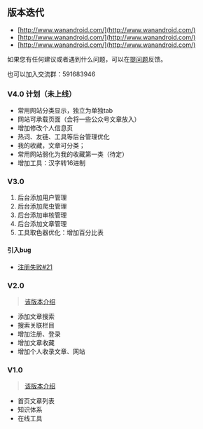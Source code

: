 ## 版本迭代

* [http://www.wanandroid.com/](http://www.wanandroid.com/)
* [http://www.wanandroid.com/](http://www.wanandroid.com/)
* [http://www.wanandroid.com/](http://www.wanandroid.com/)

如果您有任何建议或者遇到什么问题，可以在[提问题](https://github.com/hongyangAndroid/wanandroid/issues)反馈。

也可以加入交流群：591683946

### V4.0 计划（未上线）

* 常用网站分类显示，独立为单独tab
* 网站可承载页面（会将一些公众号文章放入）
* 增加修改个人信息页
* 热词、友链、工具等后台管理优化
* 我的收藏，文章可分类；
* 常用网站弱化为我的收藏第一类（待定）
* 增加工具：汉字转16进制


### V3.0 

1. 后台添加用户管理
2. 后台添加爬虫管理
3. 后台添加审核管理
4. 后台添加文章管理
5. 工具取色器优化：增加百分比表

#### 引入bug

* [注册失败#21](https://github.com/hongyangAndroid/wanandroid/issues/21)


### V2.0
> [该版本介绍](https://mp.weixin.qq.com/s/3pa_ZN7TeBR17y5YFioUUg)

* 添加文章搜索
* 搜索关联栏目
* 增加注册、登录
* 增加文章收藏
* 增加个人收录文章、网站


### V1.0
> [该版本介绍](https://mp.weixin.qq.com/s?__biz=MzAxMTI4MTkwNQ==&mid=2650824243&idx=1&sn=0bb47fb5d548c9c18bf4281bd8415bad&chksm=80b78aadb7c003bb0cdd450d3e597802820bcdeb164bf17bf7b024fe94f30e43153116f1f2d1&scene=21#wechat_redirect)

* 首页文章列表
* 知识体系
* 在线工具
